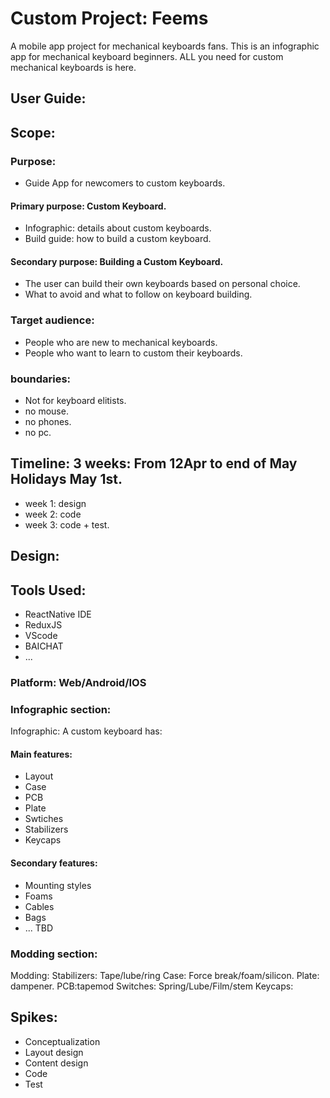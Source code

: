 # Custom Project: Feems
A mobile app project for mechanical keyboards fans.
This is an infographic app for mechanical keyboard beginners. 
ALL you need for custom mechanical keyboards is here.

## User Guide: 

## Scope: 
###     Purpose:
  - Guide App for newcomers to custom keyboards.
####        Primary purpose: Custom Keyboard.
- Infographic: details about custom keyboards.
- Build guide: how to build a custom keyboard.
#### Secondary purpose: Building a Custom Keyboard.
- The user can build their own keyboards based on personal choice. 
- What to avoid and what to follow on keyboard building. 
### Target audience: 
- People who are new to mechanical keyboards. 
- People who want to learn to custom their keyboards.
### boundaries: 
- Not for keyboard elitists.
- no mouse.
- no phones.
- no pc. 
## Timeline: 3 weeks: From 12Apr to end of May Holidays May 1st.
- week 1: design
- week 2: code
- week 3: code + test.

## Design:
## Tools Used:
- ReactNative IDE
- ReduxJS
- VScode
- BAICHAT
- ... 
### Platform: Web/Android/IOS
### Infographic section:
Infographic: A custom keyboard has:
#### Main features: 
- Layout
- Case
- PCB
- Plate
- Swtiches
- Stabilizers
- Keycaps
#### Secondary features: 
- Mounting styles
- Foams
- Cables
- Bags 
- ... TBD
### Modding section:
Modding:
Stabilizers: Tape/lube/ring
Case: Force break/foam/silicon. 
Plate: dampener.
PCB:tapemod
Switches: Spring/Lube/Film/stem
Keycaps:


## Spikes:
- Conceptualization
- Layout design
- Content design
- Code
- Test


